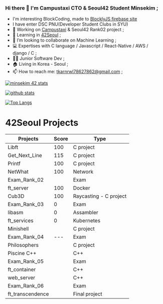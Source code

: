 <!--
**Mins97/Mins97** is a ✨ _special_ ✨ repository because its `README.md` (this file) appears on your GitHub profile.
Here are some ideas to get you started:
-->

### Hi there 👋 I'm Campustaxi CTO & Seoul42 Student Minsekim ;
- I'm interesting BlockCoding, made to [BlocklyJS firebase site](https://blocklyjs.web.app/)
- I have enter DSC PNU(Developer Student Clubs in SYU)
- 🔭 Working on [Campustaxi](https://campustaxi.modoo.at/) & Seoul42 Rank02 project ;
- 🌱 Learning in [42Seoul](https://42seoul.kr/) ;
- 👯 I’m looking to collaborate on Machine Learning ;
- 💻 Expertises with C language / Javascript / React-Native / AWS / django / C ;
- 👨‍💻 Junior Software Dev ;
- 🏠 Living in Korea - Seoul ;
- 📫 How to reach me: tkarnrwl78627862@gmail.com ;

[![minsekim 42 stats](https://badge42.herokuapp.com/api/stats/minsekim)](https://github.com/JaeSeoKim/badge42)

[![github stats](https://github-readme-stats.vercel.app/api?username=mins97&count_private=true&show_icons=true&theme=dark)](https://github.com/mins97/github-readme-stats)

[![Top Langs](https://github-readme-stats.vercel.app/api/top-langs/?username=mins97&layout=compact&exclude_repo=ft_server&langs_count=15&theme=highcontrast)](https://github.com/mins97/github-readme-stats)

# 42Seoul Projects

|   Projects	|  Score	| Type |
|---	|---	|--- |
| Libft | 100 | C project |
| Get_Next_Line	| 115 | C project |
| Printf	| 100 | C project |
| NetWhat | 100 | Network |
| Exam_Rank_02 |  | Exam |
| ft_server | 100 | Docker |
| Cub3D | 100 | Raycasting - C project |
| Exam_Rank_03 | 0 | Exam |
| libasm | 0 | Assambler |
| ft_services | 0 | Kubernetes |
| Minishell |  | C project |
| Exam_Rank_04 | --- | Exam |
| Philosophers |  | C project |
| Piscine C++ |  | C++ |
| Exam_Rank_05 |  | Exam |
| ft_container | | C++ |
| web_server | | C++ |
| Exam_Rank_06 |  | Exam |
| ft_transcendence | | Final project |
